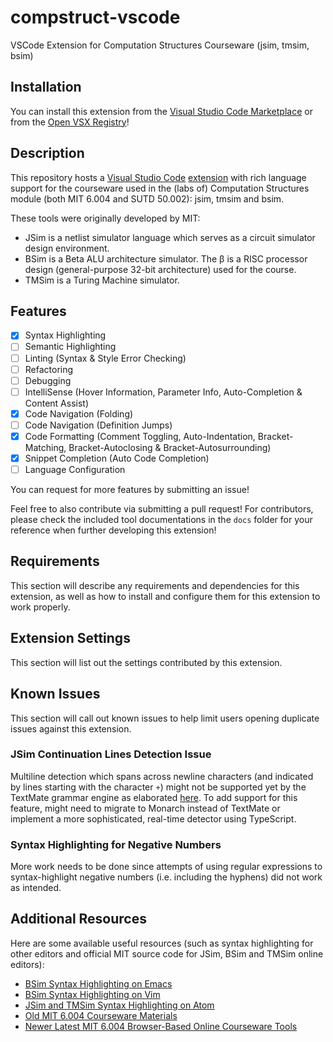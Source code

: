 # compstruct-vscode
VSCode Extension for Computation Structures Courseware (jsim, tmsim, bsim)

## Installation

You can install this extension from the [Visual Studio Code Marketplace](https://marketplace.visualstudio.com/items?itemName=jamestiotio.compstruct-vscode) or from the [Open VSX Registry](https://open-vsx.org/extension/jamestiotio/compstruct-vscode)!

## Description

This repository hosts a [Visual Studio Code](https://code.visualstudio.com/) [extension](https://marketplace.visualstudio.com/VSCode) with rich language support for the courseware used in the (labs of) Computation Structures module (both MIT 6.004 and SUTD 50.002): jsim, tmsim and bsim.

These tools were originally developed by MIT:
- JSim is a netlist simulator language which serves as a circuit simulator design environment.
- BSim is a Beta ALU architecture simulator. The β is a RISC processor design (general-purpose 32-bit architecture) used for the course.
- TMSim is a Turing Machine simulator.

## Features
- [x] Syntax Highlighting
- [ ] Semantic Highlighting
- [ ] Linting (Syntax & Style Error Checking)
- [ ] Refactoring
- [ ] Debugging
- [ ] IntelliSense (Hover Information, Parameter Info, Auto-Completion & Content Assist)
- [x] Code Navigation (Folding)
- [ ] Code Navigation (Definition Jumps)
- [x] Code Formatting (Comment Toggling, Auto-Indentation, Bracket-Matching, Bracket-Autoclosing & Bracket-Autosurrounding)
- [x] Snippet Completion (Auto Code Completion)
- [ ] Language Configuration

You can request for more features by submitting an issue!

Feel free to also contribute via submitting a pull request! For contributors, please check the included tool documentations in the `docs` folder for your reference when further developing this extension!

## Requirements

This section will describe any requirements and dependencies for this extension, as well as how to install and configure them for this extension to work properly.

## Extension Settings

This section will list out the settings contributed by this extension.

## Known Issues

This section will call out known issues to help limit users opening duplicate issues against this extension.

### JSim Continuation Lines Detection Issue

Multiline detection which spans across newline characters (and indicated by lines starting with the character `+`) might not be supported yet by the TextMate grammar engine as elaborated [here](https://github.com/microsoft/vscode-textmate/issues/32). To add support for this feature, might need to migrate to Monarch instead of TextMate or implement a more sophisticated, real-time detector using TypeScript.

### Syntax Highlighting for Negative Numbers

More work needs to be done since attempts of using regular expressions to syntax-highlight negative numbers (i.e. including the hyphens) did not work as intended.

## Additional Resources

Here are some available useful resources (such as syntax highlighting for other editors and official MIT source code for JSim, BSim and TMSim online editors):

- [BSim Syntax Highlighting on Emacs](https://github.com/nexaitch/bsim-mode)
- [BSim Syntax Highlighting on Vim](https://github.com/JSeam2/BSimSyntaxHighlighting)
- [JSim and TMSim Syntax Highlighting on Atom](https://github.com/tjjjwxzq/language-jsim)
- [Old MIT 6.004 Courseware Materials](https://github.com/terman/6.004_courseware)
- [Newer Latest MIT 6.004 Browser-Based Online Courseware Tools](https://github.com/6004x)
